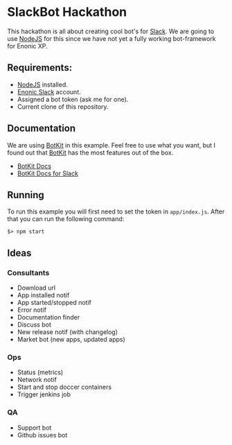 # SlackBot Hackathon

This hackathon is all about creating cool bot's for [Slack](https://slack.com).
We are going to use [NodeJS](https://nodejs.org) for this since we have not
yet a fully working bot-framework for Enonic XP.

## Requirements:

* [NodeJS](https://nodejs.org) installed.
* [Enonic Slack](https://enonic.slack.com) account.
* Assigned a bot token (ask me for one).
* Current clone of this repository.

## Documentation

We are using [BotKit](https://www.botkit.ai/) in this example. Feel free to use
what you want, but I found out that [BotKit](https://www.botkit.ai/) has the
most features out of the box.

* [BotKit Docs](https://github.com/howdyai/botkit/blob/master/docs/readme.md)
* [BotKit Docs for Slack](https://github.com/howdyai/botkit/blob/master/docs/readme-slack.md)

## Running

To run this example you will first need to set the token in `app/index.js`.
After that you can run the following command:

```
$> npm start
```

## Ideas

### Consultants
* Download url
* App installed notif
* App started/stopped notif
* Error notif
* Documentation finder
* Discuss bot
* New release notif (with changelog)
* Market bot (new apps, updated apps)

### Ops
* Status (metrics)
* Network notif
* Start and stop doccer containers
* Trigger jenkins job

### QA
* Support bot
* Github issues bot
